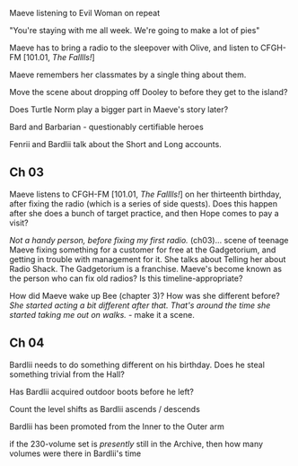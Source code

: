 Maeve listening to Evil Woman on repeat

"You're staying with me all week. We're going to make a lot of pies"

Maeve has to bring a radio to the sleepover with Olive, and listen to CFGH-FM [101.01, *The Falllls!*]

Maeve remembers her classmates by a single thing about them.

Move the scene about dropping off Dooley to before they get to the island?

Does Turtle Norm play a bigger part in Maeve's story later?

Bard and Barbarian - questionably certifiable heroes

Fenrii and Bardlii talk about the Short and Long accounts.

## Ch 03

Maeve listens to CFGH-FM [101.01, *The Falllls!*] on her thirteenth birthday, after fixing the radio (which is a series of side quests). Does this happen after she does a bunch of target practice, and then Hope comes to pay a visit?

*Not a handy person, before fixing my first radio.* (ch03)... scene of teenage Maeve fixing something for a customer for free at the Gadgetorium, and getting in trouble with management for it. She talks about Telling her about Radio Shack. The Gadgetorium is a franchise. Maeve's become known as the person who can fix old radios? Is this timeline-appropriate?

How did Maeve wake up Bee (chapter 3)? How was she different before? *She started acting a bit different after that. That's around the time she started taking me out on walks.* - make it a scene.

## Ch 04

Bardlii needs to do something different on his birthday. Does he steal something trivial from the Hall?

Has Bardlii acquired outdoor boots before he left?

Count the level shifts as Bardlii ascends / descends

Bardlii has been promoted from the Inner to the Outer arm

if the 230-volume set is *presently* still in the Archive, then how many volumes were there in Bardlii's time
